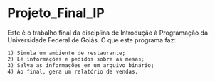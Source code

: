 # Projeto_Final_IP

Este é o trabalho final da disciplina de Introdução à Programação da Universidade Federal de Goiás.
O que este programa faz:

    1) Simula um ambiente de restaurante;
    2) Lê informações e pedidos sobre as mesas;
    3) Salva as informações em um arquivo binário;
    4) Ao final, gera um relatório de vendas.